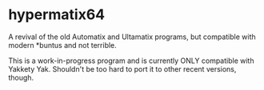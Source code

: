 # hypermatix64

A revival of the old Automatix and Ultamatix programs, but compatible with modern \*buntus and not terrible.

This is a work-in-progress program and is currently ONLY compatible with Yakkety Yak. Shouldn't be too hard to port it to other recent versions, though.
